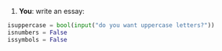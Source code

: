 1. **You**: write an essay: 
```python
isuppercase = bool(input("do you want uppercase letters?"))
isnumbers = False
issymbols = False


```